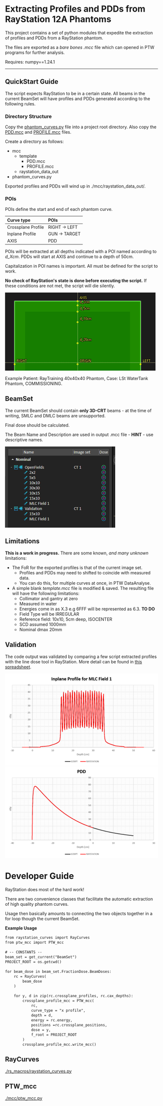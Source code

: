 # Extracting Profiles and PDDs from RayStation 12A Phantoms 

This project contains a set of python modules that expedite the extraction of profiles and PDDs from a RayStation phantom. 

The files are exported as a *bare bones* *.mcc* file which can opened in PTW programs for further analysis. 

Requires: numpy==1.24.1


---
## QuickStart Guide 

The script expects RayStation to be in a certain state. 
All beams in the current BeamSet will have profiles and PDDs generated according to the following rules. 

### Directory Structure 
Copy the [phantom_curves.py](./phantom_curves.py) file into a project root directory. Also copy the [PDD.mcc](./mcc/template/PDD.mcc) and [PROFILE.mcc](./mcc/template/PROFILE.mcc) files. 

Create a directory as follows:
- mcc
    - template
        - PDD.mcc
        - PROFILE.mcc
    - raystation_data_out 
- phantom_curves.py

Exported profiles and PDDs will wind up in ./mcc/raystation_data_out/.

### POIs
POIs define the start and end of each phantom curve. 

| Curve type | POIs |
| :--- | :--- |
| Crossplane Profile | RIGHT -> LEFT |
| Inplane Profile | GUN -> TARGET | 
| AXIS | PDD |

POIs will be extracted at all depths indicated with a POI named according to *d_Xcm*. PDDs will start at AXIS and continue to a depth of 50cm. 

Capitalization in POI names is important. All must be defined for the script to work. 

**No check of RayStation's state is done before executing the script.** If these conditions are not met, the script will die silently.

![Example RayStation set-up.](./screenshots/ex1_phantom.png)

Example Patient: 
RayTraining 40x40x40 Phantom, Case: LSt WaterTank Phantom, COMMISSIONING. 

## BeamSet
The current BeamSet should contain **only 3D-CRT** beams - at the time of writing, SMLC and DMLC beams are unsupported.

Final dose should be calculated. 

The Beam Name and Description are used in output .mcc file - **HINT** - use descriptive names. 

![Example Plans with Descriptive Beam Names](./screenshots/ex2_beams.png) 

## Limitations 
**This is a work in progress.** 
There are some known, *and many unknown* limitations:

- The FoR for the exported profiles is that of the current image set. 
    - Profiles and PDDs may need to shifted to coincide with measured data. 
    - You can do this, for multiple curves at once, in PTW DataAnalyse.
- A simple blank *template.mcc* file is modified & saved. The resulting file will have the following limitations: 
   - Collimator and gantry at zero
   - Measured in water 
    - Energies come in as X.3 e.g 6FFF will be represented as 6.3. **TO DO**
    - Field Type will be IRREGULAR
    - Reference field: 10x10, 5cm deep, ISOCENTER 
    - SCD assumed 1000mm
    - Nominal dmax 20mm


## Validation 

The code output was validated by comparing a few script extracted profiles with the line dose tool in RayStation. More detail can be found in [this spreadsheet](./validation/validating_phantom_curves_script.xlsx).

![Inplane Profile Script vs Manual for a complex MLC 3D-CRT beam](./screenshots/MLCFileld1.png)
![PDD script vs Manual for an example simple beam PDD](./screenshots/PDD.png)

# Developer Guide 
RayStation does most of the hard work! 

There are two convenience classes that facilitate the automatic extraction of high quality phantom curves. 

Usage then basically amounts to connecting the two objects together in a for loop though the current
BeamSet.

**Example Usage**

```
from raystation_curves import RayCurves
from ptw_mcc import PTW_mcc 

# -- CONSTANTS -- 
beam_set = get_current("BeamSet")
PROJECT_ROOT = os.getcwd() 

for beam_dose in beam_set.FractionDose.BeamDoses:
    rc = RayCurves(
        beam_dose
    )

    for y, d in zip(rc.crossplane_profiles, rc.cax_depths):
        crossplane_profile_mcc = PTW_mcc(
            rc,
            curve_type = "x profile",
            depth = d,
            energy = rc.energy,
            positions =rc.crossplane_positions,
            dose = y,
            f_root = PROJECT_ROOT
        )
        crossplane_profile_mcc.write_mcc()
```

## RayCurves 
[./rs_macros/raystation_curves.py](./rs_macros/raystation_curves.py)

## PTW_mcc 
[./mcc/ptw_mcc.py](./mcc/ptw_mcc.py) 
